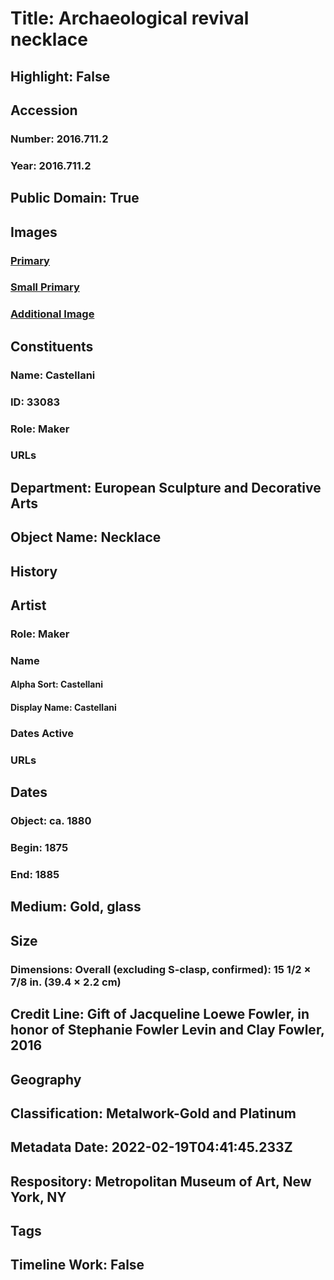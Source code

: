 # Title: Archaeological revival necklace
## Highlight: False
## Accession
### Number: 2016.711.2
### Year: 2016.711.2
## Public Domain: True
## Images
### [Primary](https://images.metmuseum.org/CRDImages/es/original/DP-14533-008.jpg)
### [Small Primary](https://images.metmuseum.org/CRDImages/es/web-large/DP-14533-008.jpg)
### [Additional Image](https://images.metmuseum.org/CRDImages/es/original/DP-14533-009.jpg)
## Constituents
### Name: Castellani
### ID: 33083
### Role: Maker
### URLs
## Department: European Sculpture and Decorative Arts
## Object Name: Necklace
## History
## Artist
### Role: Maker
### Name
#### Alpha Sort: Castellani
#### Display Name: Castellani
### Dates Active
### URLs
## Dates
### Object: ca. 1880
### Begin: 1875
### End: 1885
## Medium: Gold, glass
## Size
### Dimensions: Overall (excluding S-clasp, confirmed): 15 1/2 × 7/8 in. (39.4 × 2.2 cm)
## Credit Line: Gift of Jacqueline Loewe Fowler, in honor of Stephanie Fowler Levin and Clay Fowler, 2016
## Geography
## Classification: Metalwork-Gold and Platinum
## Metadata Date: 2022-02-19T04:41:45.233Z
## Respository: Metropolitan Museum of Art, New York, NY
## Tags
## Timeline Work: False